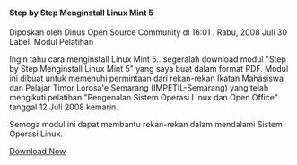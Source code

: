 #### Step by Step Menginstall Linux Mint 5
Diposkan oleh Dinus Open Source Community di 16:01 . Rabu, 2008 Juli 30
<br>
Label: Modul Pelatihan

Ingin tahu cara menginstall Linux Mint 5...segeralah download modul "Step by Step Menginstall Linux Mint 5" yang saya buat dalam format PDF. Modul ini dibuat untuk memenuhi permintaan dari rekan-rekan Ikatan Mahasiswa dan Pelajar Timor Lorosa'e Semarang (IMPETIL-Semarang) yang telah mengikuti pelatihan "Pengenalan Sistem Operasi Linux dan Open Office" tanggal 12 Juli 2008 kemarin.

Semoga modul ini dapat membantu rekan-rekan dalam mendalami Sistem Operasi Linux.

[Download Now](http://go.doscom.googlepages.com/StepbyStepMenginstallLinuxMint.pdf)